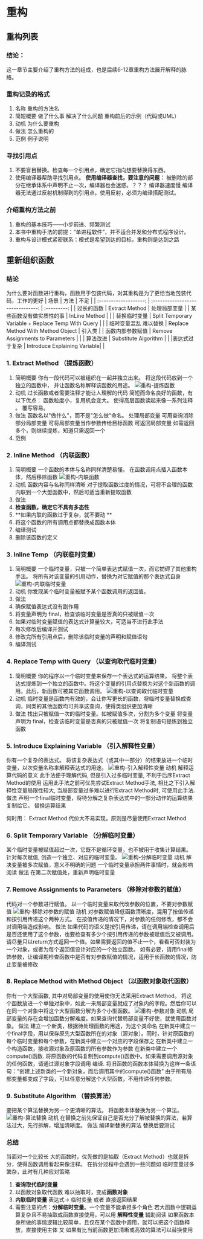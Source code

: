 # 重构
## 重构列表
### 结论：
这一章节主要介绍了重构方法的组成，也是后续6-12章重构方法展开解释的脉络。
### 重构记录的格式
1. 名称            重构的方法名
2. 简短概要     做了什么事 解决了什么问题 重构前后的示例（代码或UML）
3. 动机            为什么要重构
4. 做法            怎么重构的
5. 范例            例子说明
### 寻找引用点
1. 不要盲目替换。检查每一个引用点，确定它指向想要替换得东西。
2. 使用编译器帮助寻找引用点。
**使用编译器查找，要注意的问题：**
被删除的部分在继承体系中声明不止一次，编译器也会迷惑。？？？
编译器速度慢
编译器无法通过反射机制得到的引用点。使用反射，必须为编译搭配测试。
### 介绍重构方法之前
1. 重构的基本技巧——小步前进、频繁测试
2. 本书中重构手法的前提：“单进程软件”，并不适合并发和分布式程序设计。
3. 重构与设计模式紧密联系：模式是希望到达的目标，重构则是达到之路

## 重新组织函数
### 结论
为什么要对函数进行重构，函数用于包装代码，对其重构是为了更恰当地包装代码，工作的更好
|          场景          |                方法                |    不足     |
| :-------------------: | :-------------------------------: | :---------: |
|       过长的函数       |                Extract Method                 | 处理局部变量 |
| 某些函数没有做实质性的事 |              InLine Method              |             |
|      替换临时变量       |      Split Temporary Variable + Replace Temp With Query       |             |
|  临时变量混乱 难以替换   | Replace  Method With Method Object |   引入类    |
|    函数内部参数赋值     |  Remove Assignments to Parameters  |             |
|        算法改进        |        Substitute Algorithm        |             |
|表达式过于复杂 | Introduce Explaining Variable|    |
### 1. Extract Method （提炼函数）
1. 简明概要
你有一段代码可以被组织在一起并独立出来。
将这段代码放到一个独立的函数中， 并让函数名称解释该函数的用途。
![重构-提炼函数](_v_images/20220805150034694_1649507899.png)
2. 动机
过长函数或者需要注释才能让人理解的代码
简短而命名良好的函数，有以下优点：
    函数粒度小，复用机会变大。
    使得高层函数读起来像一系列注释 。
    覆写容易。
3. 做法
函数名以"做什么"，而不是"怎么做"命名。
处理局部变量
    可用查询消除部分局部变量
    可将局部变量当作参数传给目标函数
    可返回局部变量
    如需返回多个，则继续提炼，知道只需返回一个
4. 范例


### 2. Inline Method （内联函数）
1. 简明概要
一个函数的本体与名称同样清楚易懂。
在函数调用点插入函数本体，然后移除函数
![重构-内联函数](_v_images/20220805151759548_746387085.png)
2. 动机
函数内容与名称同样清晰
对于提取函数过度的情况，可将不合理的函数内联到一个大型函数中，然后可适当重新提取函数
3. 做法
1. **检查函数，确定它不具有多态性**
2. **如果内联的函数过于复杂，就不要动 **
3. 将这个函数的所有调用点都替换成函数本体
4. 编译测试
5. 删除该函数的定义
### 3. Inline Temp （内联临时变量）
1. 简明概要
一个临时变量，只被一个简单表达式赋值一次，而它妨碍了其他重构手法。
将所有对该变量的引用动作，替换为对它赋值的那个表达式自身
![重构-内联临时变量](_v_images/20220805151003390_524912552.png)
2. 动机
你发现某个临时变量被赋予某个函数调用的返回值。
3. 做法
1. 确保赋值表达式没有副作用
2. 将变量声明为 final，检查该临时变量是否真的只被赋值一次
3. 如果对临时变量赋值的表达式计算量较大，可适当不进行此手法
4. 每次修改后编译并测试
5. 修改完所有引用点后，删除该临时变量的声明和赋值语句
6. 编译测试
### 4. Replace Temp with Query （以查询取代临时变量）
1. 简明概要
你的程序以一个临时变量来保存一个表达式的运算结果。
将整个表达式提炼到一个独立的函数中。将这个变量的引用点替换为对这个新函数的调用。此后，新函数可被其它函数调用。
![重构-以查询取代临时变量](_v_images/20220805152227522_909773492.png)
2. 动机
临时变量是函数内有效的，会让你写更长的函数，将临时变量替换成查询，同类的其他函数均可共享这查询，使得类组织更加清晰
3. 做法
找出只被赋值一次的临时变量。如被赋值多次，分割为多个变量
将变量声明为 final，检查该临时变量是否真的只被赋值一次
将复制语句提炼到独立函数
### 5. Introduce Explaining Variable （引入解释性变量）
你有一个复杂的表达式。
将该复杂表达式（或其中一部分）的结果放进一个临时变量，以次变量名称来解释表达式的用途。
![重构-引入解释性变量](_v_images/20220805152945335_201718461.png)
动机
解释运算代码的意义
此手法便于理解代码, 但是引入过多临时变量, 不利于后序Extract Method的使用
运用此手法之前可优先尝试Extract Method手法, 相比之下引入解释性变量局限性较大, 当局部变量过多难以进行Extract Method时, 可使用此手法.
做法
声明一个final临时变量，将待分解之复杂表达式中的一部分动作的运算结果复制给它。
替换运算结果

何时用： Extract Method 代价大不易实现，原则是尽量使用Extract Method
### 6. Split Temporary Variable （分解临时变量）
某个临时变量被赋值超过一次，它既不是循环变量，也不被用于收集计算结果。
针对每次赋值, 创造一个独立、对应的临时变量。
![重构-分解临时变量](_v_images/20220805153720427_1918611657.png)
动机
解决变量被多次赋值，意义不明确的问题
一个临时变量承担两件事情时，就会影响阅读
做法
在第二次赋值处，重新声明临时变量
### 7. Remove Assignments to Parameters （移除对参数的赋值）
代码对一个参数进行赋值。
以一个临时变量来取代改参数的位置，不要对参数赋值
![重构-移除对参数的赋值](_v_images/20220805154106329_355918375.png)
动机
对参数赋值降低函数清晰度，混用了按值传递和按引用传递这个两种方式。
在按值传递的情况下，对参数的任何修改，都不会对调用端造成影响。
做法
如果代码的语义是按引用传递，请在调用端检查调用后是否还使用了这个参数，也要检查有多少个按引用传递的参数被赋值后又被调用。请尽量只以return方式返回一个值。如果需要返回的值不止一个，看看可否封装为一个对象，或者为每个返回值设计对应的一个独立函数。
如有必要，请用final修饰参数，让编译期检查函数中是否有对参数赋值的情况，适用于长函数的情况，防止变量被修改
### 8. Replace Method with Method Object （以函数对象取代函数）
你有一个大型函数, 其中对局部变量的使用使你无法采用Extract Method。
将这个函数放进一个单独对象中，如此一来局部变量就成了对象内的字段。然后你可以在同一个对象中将这个大型函数分解为多个小型函数。
![重构-参数对象](_v_images/20220805154810253_753734874.png)
动机
局部变量的存在会增加函数分解难度。如果查询代替局部变量不好使，就使用函数对象。
做法
建立一个新类，根据待处理函数的用途，为这个类命名
在新类中建立一个final字段，用以保存原先大型函数所在的对象（源对象）。同时，针对原函数的每个临时变量和每个参数，在新类中建立一个对应的字段保存之
在新类中建立一个构造函数，接收源对象及原函数的所有参数作为参数
在新类中建立一个compute()函数.
将原函数的代码复制到compute()函数中。如果需要调用源对象的任何函数，请通过源对象字段调用
编译.
将旧函数的函数本体替换为这样一条语句：“创建上述新类的一个新对象，而后调用其中的compute()函数”
由于所有局部变量都变成了字段，可以任意分解这个大型函数，不用传递任何参数。

### 9. Substitute Algorithm （替换算法）
要把某个算法替换为另一个更清晰的算法。
将函数本体替换为另一个算法。
![重构-算法替换](_v_images/20220805154955912_1382705563.png)
动机
在替换之前先保证自己是否充分了解被替换的算法，若算法过大，先行拆解，增加清晰度。
做法
编译新替换的算法
替换后要测试
### 总结
当面对一个比较长 大的函数时，优先做的是抽取（Extract Method）也就是拆分，使得函数调用看起来像注释。
在拆分过程中会遇到一些问题如 临时变量过多 繁杂，此时有几种应对策略
1. **查询取代临时变量**
2. 以函数对象取代函数 难以抽取时，变成**函数对象**
3. **内联临时变量** 表达式-> 临时变量 或者 直接返回结果
4. 需要注意的点：**分解临时变量**。一个变量不能承担多个角色
若大函数中逻辑运算复杂且不易抽取成函数直接使用，可以用 **解释性变量** 辅助阅读
如果函数本身所做的事情逻辑比较简单，且仅在某个函数中调用，就可以把这个函数释放，直接使用主体
又 如果有比当前函数更加清晰或高效的算法可以替换使用